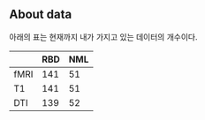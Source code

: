 ## About data

아래의 표는 현재까지 내가 가지고 있는 데이터의 개수이다.

|  | RBD | NML |
|---|---|---|
|fMRI|141|51|
|T1|141|51|
|DTI|139|52|
